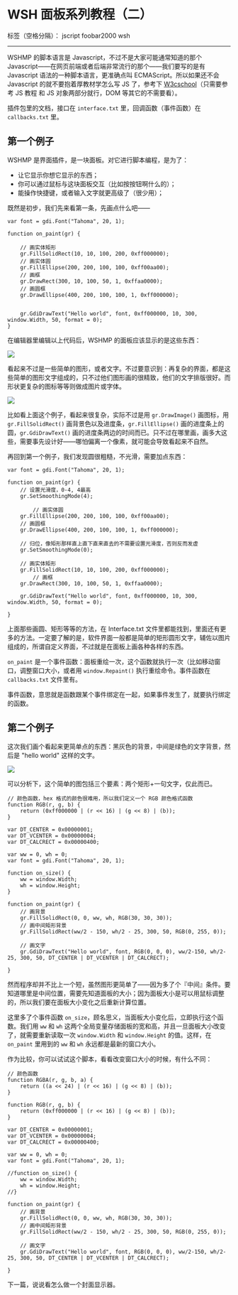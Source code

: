 ﻿# WSH 面板系列教程（二）

标签（空格分隔）： jscript foobar2000 wsh

---

WSHMP 的脚本语言是 Javascript，不过不是大家可能通常知道的那个 Javascript——在网页前端或者后端非常流行的那个——我们要写的是有 Javascript 语法的一种脚本语言，更准确点叫 ECMAScript。所以如果还不会 Javascript 的就不要抱着厚教材学怎么写 JS 了，参考下 [W3cschool](http://www.w3school.com.cn/js/index.asp)（只需要参考 JS 教程 和 JS 对象两部分就行，DOM 等其它的不需要看）。

插件包里的文档，接口在 `interface.txt` 里，回调函数（事件函数）在 `callbacks.txt` 里。

## 第一个例子

WSHMP 是界面插件，是一块面板。对它进行脚本编程，是为了：

- 让它显示你想它显示的东西；
- 你可以通过鼠标与这块面板交互（比如按按钮啊什么的）；
- 能操作快捷键，或者输入文字就更高级了（很少用）；

既然是初步，我们先来看第一条，先画点什么吧——
```
var font = gdi.Font("Tahoma", 20, 1);

function on_paint(gr) {

    // 画实体矩形
    gr.FillSolidRect(10, 10, 100, 200, 0xff000000);
    // 画实体圆
    gr.FillEllipse(200, 200, 100, 100, 0xff00aa00);
    // 画框
    gr.DrawRect(300, 10, 100, 50, 1, 0xffaa0000);
    // 画圆框
    gr.DrawEllipse(400, 200, 100, 100, 1, 0xff000000);
    
    
    gr.GdiDrawText("Hello world", font, 0xff000000, 10, 300, window.Width, 50, format = 0);
}
```

在编辑器里编辑以上代码后，WSHMP 的面板应该显示的是这些东西：

![](https://raw.githubusercontent.com/elia-is-me/WSH-Script-Tutorials/master/images/doc1/Pic_201602040010.png)

看起来不过是一些简单的图形，或者文字。不过要意识到：再复杂的界面，都是这些简单的图形文字组成的，只不过他们图形画的很精致，他们的文字排版很好。而形状更复杂的图标等等则做成图片或字体。

![](https://raw.githubusercontent.com/elia-is-me/WSH-Script-Tutorials/master/images/doc1/Pic_201602040011.png)

比如看上面这个例子，看起来很复杂，实际不过是用 `gr.DrawImage()` 画图标，用 `gr.FillSolidRect()` 画背景色以及进度条，`gr.FillEllipse()` 画的进度条上的圆，`gr.GdiDrawText()` 画的进度条两边的时间而已。只不过在哪里画，画多大这些，需要事先设计好——哪怕偏离一个像素，就可能会导致看起来不自然。

再回到第一个例子，我们发现圆很粗糙，不光滑，需要加点东西：

```
var font = gdi.Font("Tahoma", 20, 1);

function on_paint(gr) {
    // 设置光滑度，0-4, 4最高
    gr.SetSmoothingMode(4);
    
        // 画实体圆
    gr.FillEllipse(200, 200, 100, 100, 0xff00aa00);
    // 画圆框
    gr.DrawEllipse(400, 200, 100, 100, 1, 0xff000000);
    
    // 归位，像矩形那样直上直下直来直去的不需要设置光滑度，否则反而发虚
    gr.SetSmoothingMode(0);
    
    // 画实体矩形
    gr.FillSolidRect(10, 10, 100, 200, 0xff000000);
        // 画框
    gr.DrawRect(300, 10, 100, 50, 1, 0xffaa0000);

    gr.GdiDrawText("Hello world", font, 0xff000000, 10, 300, window.Width, 50, format = 0);
    
}
```

上面那些画圆、矩形等等的方法，在 Interface.txt 文件里都能找到，里面还有更多的方法。一定要了解的是，软件界面一般都是简单的矩形圆形文字，辅佐以图片组成的，所谓自定义界面，不过就是在面板上画各种各样的东西。

`on_paint` 是一个事件函数：面板重绘一次，这个函数就执行一次（比如移动窗口，调整窗口大小，或者用 `window.Repaint()` 执行重绘命令。事件函数在 `callbacks.txt` 文件里有。

事件函数，意思就是函数跟某个事件绑定在一起，如果事件发生了，就要执行绑定的函数。

## 第二个例子

这次我们画个看起来更简单点的东西：黑灰色的背景，中间是绿色的文字背景，然后是 "hello world" 这样的文字。

![](https://raw.githubusercontent.com/elia-is-me/WSH-Script-Tutorials/master/images/doc1/Pic_201602040013.png)

可以分析下，这个简单的图包括三个要素：两个矩形+一句文字，仅此而已。

```
// 颜色函数，hex 格式的颜色很难用，所以我们定义一个 RGB 颜色格式函数
function RGB(r, g, b) {
	return (0xff000000 | (r << 16) | (g << 8) | (b));
}

var DT_CENTER = 0x00000001;
var DT_VCENTER = 0x00000004;
var DT_CALCRECT = 0x00000400;

var ww = 0, wh = 0;
var font = gdi.Font("Tahoma", 20, 1);

function on_size() {
    ww = window.Width;
    wh = window.Height;
}
    
function on_paint(gr) {
    // 画背景
    gr.FillSolidRect(0, 0, ww, wh, RGB(30, 30, 30));
    // 画中间矩形背景
    gr.FillSolidRect(ww/2 - 150, wh/2 - 25, 300, 50, RGB(0, 255, 0));
    
    // 画文字
    gr.GdiDrawText("Hello world", font, RGB(0, 0, 0), ww/2-150, wh/2-25, 300, 50, DT_CENTER | DT_VCENTER | DT_CALCRECT);
    
}
```

然而程序却并不比上一个短，虽然图形更简单了——因为多了个『中间』条件。要知道哪里是中间位置，需要先知道面板的大小；因为面板大小是可以用鼠标调整的，所以我们要在面板大小变化之后重新计算位置。

这里多了个事件函数 `on_size`，顾名思义，当面板大小变化后，立即执行这个函数。我们用 `ww` 和 `wh` 这两个全局变量存储面板的宽和高，并且一旦面板大小改变了，就需要重新读取一次 `window.Width` 和 `window.Height` 的值。这样，在 `on_paint` 里用到的 `ww` 和 `wh` 永远都是最新的窗口大小。

作为比较，你可以试试这个脚本，看看改变窗口大小的时候，有什么不同：
```
// 颜色函数
function RGBA(r, g, b, a) {
	return ((a << 24) | (r << 16) | (g << 8) | (b));
}

function RGB(r, g, b) {
	return (0xff000000 | (r << 16) | (g << 8) | (b));
}

var DT_CENTER = 0x00000001;
var DT_VCENTER = 0x00000004;
var DT_CALCRECT = 0x00000400;

var ww = 0, wh = 0;
var font = gdi.Font("Tahoma", 20, 1);

//function on_size() {
    ww = window.Width;
    wh = window.Height;
//}
    
function on_paint(gr) {
    // 画背景
    gr.FillSolidRect(0, 0, ww, wh, RGB(30, 30, 30));
    // 画中间矩形背景
    gr.FillSolidRect(ww/2 - 150, wh/2 - 25, 300, 50, RGB(0, 255, 0));
    
    // 画文字
    gr.GdiDrawText("Hello world", font, RGB(0, 0, 0), ww/2-150, wh/2-25, 300, 50, DT_CENTER | DT_VCENTER | DT_CALCRECT);
    
}
```

下一篇，说说看怎么做一个封面显示器。

    
    

    
    





